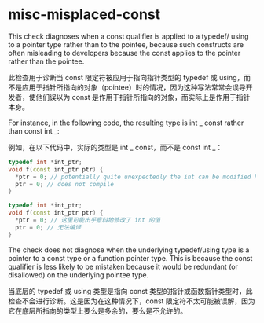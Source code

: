 # misc-misplaced-const

This check diagnoses when a const qualifier is applied to a typedef/ using to a pointer type rather than to the pointee, because such constructs are often misleading to developers because the const applies to the pointer rather than the pointee.

此检查用于诊断当 const 限定符被应用于指向指针类型的 typedef 或 using，而不是应用于指针所指向的对象（pointee）时的情况，因为这种写法常常会误导开发者，使他们误以为 const 是作用于指针所指向的对象，而实际上是作用于指针本身。

For instance, in the following code, the resulting type is int _ const rather than const int _:

例如，在以下代码中，实际的类型是 int _ const，而不是 const int _：

```c++
typedef int *int_ptr;
void f(const int_ptr ptr) {
  *ptr = 0; // potentially quite unexpectedly the int can be modified here
  ptr = 0; // does not compile
}
```

```c++
typedef int *int_ptr;
void f(const int_ptr ptr) {
  *ptr = 0; // 这里可能出乎意料地修改了 int 的值
  ptr = 0; // 无法编译
}
```

The check does not diagnose when the underlying typedef/using type is a pointer to a const type or a function pointer type. This is because the const qualifier is less likely to be mistaken because it would be redundant (or disallowed) on the underlying pointee type.

当底层的 typedef 或 using 类型是指向 const 类型的指针或函数指针类型时，此检查不会进行诊断。这是因为在这种情况下，const 限定符不太可能被误解，因为它在底层所指向的类型上要么是多余的，要么是不允许的。
